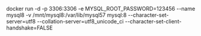 docker run -d -p 3306:3306 -e MYSQL_ROOT_PASSWORD=123456 --name mysql8 -v /mnt/mysql8:/var/lib/mysql57 mysql:8 --character-set-server=utf8 --collation-server=utf8_unicode_ci --character-set-client-handshake=FALSE
